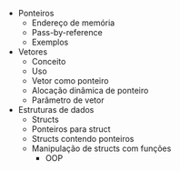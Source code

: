
- Ponteiros
	- Endereço de memória
	- Pass-by-reference
	- Exemplos
- Vetores
	- Conceito
	- Uso
	- Vetor como ponteiro
	- Alocação dinâmica de ponteiro
	- Parâmetro de vetor
- Estruturas de dados
	- Structs
	- Ponteiros para struct
	- Structs contendo ponteiros
	- Manipulação de structs com funções
		- OOP